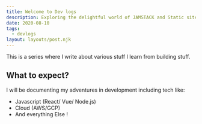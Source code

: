 ```yaml
---
title: Welcome to Dev logs
description: Exploring the delightful world of JAMSTACK and Static site generators.
date: 2020-08-10
tags:
  - devlogs
layout: layouts/post.njk
---
```


This is a series where I write about various stuff I learn from building stuff.


## What to expect? 

I will be documenting my adventures in development including tech like: 

* Javascript (React/ Vue/ Node.js)
* Cloud (AWS/GCP)
* And everything Else !
